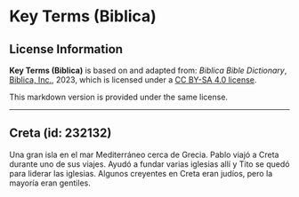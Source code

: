 # Key Terms (Biblica)

## License Information

**Key Terms (Biblica)** is based on and adapted from: _Biblica Bible Dictionary_, [Biblica, Inc.](https://www.biblica.com/), 2023, which is licensed under a [CC BY-SA 4.0 license](https://creativecommons.org/licenses/by-sa/4.0/legalcode.en).

This markdown version is provided under the same license.



--------------------------------

## Creta (id: 232132)

Una gran isla en el mar Mediterráneo cerca de Grecia. Pablo viajó a Creta durante uno de sus viajes. Ayudó a fundar varias iglesias allí y Tito se quedó para liderar las iglesias. Algunos creyentes en Creta eran judíos, pero la mayoría eran gentiles.


